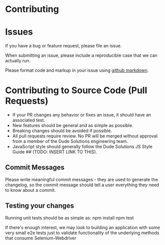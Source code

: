 Contributing
============


Issues
======

If you have a bug or feature request, please file an issue.

When submitting an issue, please include a reproducible case that we can actually run.

Please format code and markup in your issue using [github markdown](https://help.github.com/articles/github-flavored-markdown).


Contributing to Source Code (Pull Requests)
===========================================
 * If your PR changes any behavior or fixes an issue, it should have an associated test.
 * New features should be general and as simple as possible.
 * Breaking changes should be avoided if possible.
 * All pull requests require review. No PR will be merged without approval from a member of the Dude Solutions engineering team.
 * JavaScript style should generally follow the Dude Solutions JS Style Guide ## (TODO: INSERT LINK TO THIS).

Commit Messages
---------------
Please write meaningful commit messages - they are used to generate the changelog, so the commit message should tell a user everything they need to know about a commit.


Testing your changes
--------------------
Running unit tests should be as simple as:
npm install
npm test

If there's enough interest, we may look to building an application with some very small e2e tests just to validate functionality of the underlying methods that consume Selenium-Webdriver
